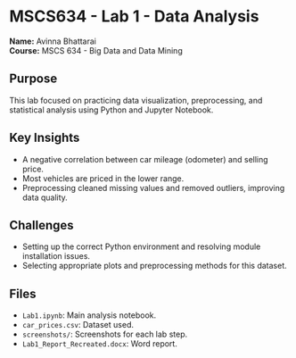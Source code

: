 # MSCS634 - Lab 1 - Data Analysis

**Name:** Avinna Bhattarai  
**Course:** MSCS 634 - Big Data and Data Mining  

## Purpose
This lab focused on practicing data visualization, preprocessing, and statistical analysis using Python and Jupyter Notebook.

## Key Insights
- A negative correlation between car mileage (odometer) and selling price.
- Most vehicles are priced in the lower range.
- Preprocessing cleaned missing values and removed outliers, improving data quality.

## Challenges
- Setting up the correct Python environment and resolving module installation issues.
- Selecting appropriate plots and preprocessing methods for this dataset.

## Files
- `Lab1.ipynb`: Main analysis notebook.
- `car_prices.csv`: Dataset used.
- `screenshots/`: Screenshots for each lab step.
- `Lab1_Report_Recreated.docx`: Word report.
